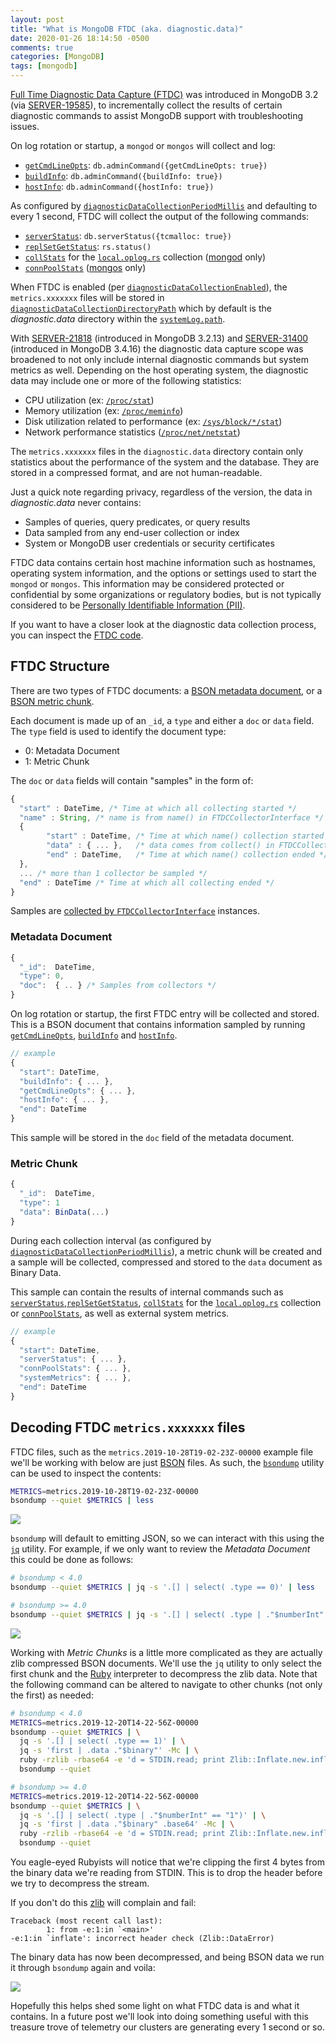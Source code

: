 ```yaml
---
layout: post
title: "What is MongoDB FTDC (aka. diagnostic.data)"
date: 2020-01-26 18:14:50 -0500
comments: true
categories: [MongoDB]
tags: [mongodb]
---
```


[Full Time Diagnostic Data Capture (FTDC)](https://docs.mongodb.com/manual/administration/analyzing-mongodb-performance/#full-time-diagnostic-data-capture) was introduced in MongoDB 3.2 (via [SERVER-19585](https://jira.mongodb.org/browse/SERVER-19585)), to incrementally collect the results of certain diagnostic commands to assist MongoDB support with troubleshooting issues.

On log rotation or startup, a `mongod` or `mongos` will collect and log:

- [`getCmdLineOpts`](https://docs.mongodb.com/manual/reference/command/getCmdLineOpts/): `db.adminCommand({getCmdLineOpts: true})`
- [`buildInfo`](https://docs.mongodb.com/manual/reference/command/buildInfo/): `db.adminCommand({buildInfo: true})`
- [`hostInfo`](https://docs.mongodb.com/manual/reference/command/hostInfo/): `db.adminCommand({hostInfo: true})`

As configured by [`diagnosticDataCollectionPeriodMillis`](https://docs.mongodb.com/manual/reference/parameters/index.html#param.diagnosticDataCollectionPeriodMillis) and defaulting to every 1 second, FTDC will collect the output of the following commands:

- [`serverStatus`](https://docs.mongodb.com/manual/reference/command/serverStatus/): `db.serverStatus({tcmalloc: true})`
- [`replSetGetStatus`](https://docs.mongodb.com/manual/reference/command/replSetGetStatus/): `rs.status()`
- [`collStats`](https://docs.mongodb.com/manual/reference/command/collStats/) for the [`local.oplog.rs`](https://docs.mongodb.com/manual/reference/local-database/#local.oplog.rs) collection ([mongod](https://docs.mongodb.com/manual/reference/program/mongod/#bin.mongod) only)
- [`connPoolStats`](https://docs.mongodb.com/manual/reference/command/connPoolStats/#dbcmd.connPoolStats) ([mongos](https://docs.mongodb.com/manual/reference/program/mongos/#bin.mongos) only)

When FTDC is enabled (per [`diagnosticDataCollectionEnabled`](https://docs.mongodb.com/manual/reference/parameters/index.html#param.diagnosticDataCollectionEnabled)), the `metrics.xxxxxxx` files will be stored in [`diagnosticDataCollectionDirectoryPath`](https://docs.mongodb.com/manual/reference/parameters/index.html#param.diagnosticDataCollectionDirectoryPath) which by default is the _diagnostic.data_ directory within the [`systemLog.path`](https://docs.mongodb.com/manual/reference/configuration-options/#systemLog.path).

With [SERVER-21818](https://jira.mongodb.org/browse/SERVER-21818) (introduced in MongoDB 3.2.13) and [SERVER-31400](https://jira.mongodb.org/browse/SERVER-31400) (introduced in MongoDB 3.4.16) the diagnostic data capture scope was broadened to not only include internal diagnostic commands but system metrics as well. Depending on the host operating system, the diagnostic data may include one or more of the following statistics:

- CPU utilization (ex: [`/proc/stat`](http://www.linuxhowtos.org/System/procstat.htm))
- Memory utilization (ex: [`/proc/meminfo`](https://www.thegeekdiary.com/understanding-proc-meminfo-file-analyzing-memory-utilization-in-linux/))
- Disk utilization related to performance (ex: [`/sys/block/*/stat`](https://www.kernel.org/doc/Documentation/block/stat.txt))
- Network performance statistics ([`/proc/net/netstat`](https://unix.stackexchange.com/questions/435579/is-there-documentation-for-proc-net-netstat-and-proc-net-snmp))

The `metrics.xxxxxxx` files in the `diagnostic.data` directory contain only statistics about the performance of the system and the database. They are stored in a compressed format, and are not human-readable.

Just a quick note regarding privacy, regardless of the version, the data in _diagnostic.data_ never contains:

- Samples of queries, query predicates, or query results
- Data sampled from any end-user collection or index
- System or MongoDB user credentials or security certificates

FTDC data contains certain host machine information such as hostnames, operating system information, and the options or settings used to start the `mongod` or `mongos`. This information may be considered protected or confidential by some organizations or regulatory bodies, but is not typically considered to be [Personally Identifiable Information (PII)](https://en.wikipedia.org/wiki/Personal_data).

If you want to have a closer look at the diagnostic data collection process, you can inspect the [FTDC code](https://github.com/mongodb/mongo/tree/master/src/mongo/db/ftdc).

## FTDC Structure

<!-- MORE -->

There are two types of FTDC documents: a [BSON metadata document](https://github.com/mongodb/mongo/blob/r4.2.3/src/mongo/db/ftdc/util.h#L136), or a [BSON metric chunk](https://github.com/mongodb/mongo/blob/r4.2.3/src/mongo/db/ftdc/util.h#L150).

Each document is made up of an `_id`, a `type` and either a `doc` or `data` field. The `type` field is used to identify the document type:

- 0: Metadata Document
- 1: Metric Chunk

The `doc` or `data` fields will contain "samples" in the form of:

```javascript
{
  "start" : DateTime, /* Time at which all collecting started */
  "name" : String, /* name is from name() in FTDCCollectorInterface */
  {
        "start" : DateTime, /* Time at which name() collection started */
        "data" : { ... },   /* data comes from collect() in FTDCCollectorInterface */
        "end" : DateTime,   /* Time at which name() collection ended */
  },
  ... /* more than 1 collector be sampled */
  "end" : DateTime /* Time at which all collecting ended */
}
```

Samples are [collected by `FTDCCollectorInterface`](https://github.com/mongodb/mongo/blob/r4.2.3/src/mongo/db/ftdc/collector.h#L110) instances.

### Metadata Document

```javascript
{
  "_id":  DateTime,
  "type": 0,
  "doc":  { .. } /* Samples from collectors */
}
```

On log rotation or startup, the first FTDC entry will be collected and stored. This is a BSON document that contains information sampled by running [`getCmdLineOpts`](https://docs.mongodb.com/manual/reference/command/getCmdLineOpts/), [`buildInfo`](https://docs.mongodb.com/manual/reference/command/buildInfo/) and [`hostInfo`](https://docs.mongodb.com/manual/reference/command/hostInfo/).

```javascript
// example
{
  "start": DateTime,
  "buildInfo": { ... },
  "getCmdLineOpts": { ... },
  "hostInfo": { ... },
  "end": DateTime
}
```

This sample will be stored in the `doc` field of the metadata document.

### Metric Chunk

```javascript
{
  "_id":  DateTime,
  "type": 1
  "data": BinData(...)
}
```

During each collection interval (as configured by [`diagnosticDataCollectionPeriodMillis`](https://docs.mongodb.com/manual/reference/parameters/index.html#param.diagnosticDataCollectionPeriodMillis)), a metric chunk will be created and a sample will be collected, compressed and stored to the `data` document as Binary Data.

This sample can contain the results of internal commands such as [`serverStatus`](https://docs.mongodb.com/manual/reference/command/serverStatus/),[`replSetGetStatus`](https://docs.mongodb.com/manual/reference/command/replSetGetStatus/), [`collStats`](https://docs.mongodb.com/manual/reference/command/collStats/) for the [`local.oplog.rs`](https://docs.mongodb.com/manual/reference/local-database/#local.oplog.rs) collection or [`connPoolStats`](https://docs.mongodb.com/manual/reference/command/connPoolStats/#dbcmd.connPoolStats), as well as external system metrics.

```javascript
// example
{
  "start": DateTime,
  "serverStatus": { ... },
  "connPoolStats": { ... },
  "systemMetrics": { ... },
  "end": DateTime
}
```

## Decoding FTDC `metrics.xxxxxxx` files

FTDC files, such as the `metrics.2019-10-28T19-02-23Z-00000` example file we'll be working with below are just [BSON](http://bsonspec.org/) files. As such, the [`bsondump`](https://docs.mongodb.com/manual/reference/program/bsondump/) utility can be used to inspect the contents:

```bash
METRICS=metrics.2019-10-28T19-02-23Z-00000
bsondump --quiet $METRICS | less
```

![](/images/ftdc-001.png)

`bsondump` will default to emitting JSON, so we can interact with this using the [`jq`]() utility. For example, if we only want to review the _Metadata Document_ this could be done as follows:

```bash
# bsondump < 4.0
bsondump --quiet $METRICS | jq -s '.[] | select( .type == 0)' | less

# bsondump >= 4.0
bsondump --quiet $METRICS | jq -s '.[] | select( .type | ."$numberInt" == "0")' | less
```

![](/images/ftdc-002.png)

Working with _Metric Chunks_ is a little more complicated as they are actually zlib compressed BSON documents. We'll use the `jq` utility to only select the first chunk and the [Ruby](https://www.ruby-lang.org/en/) interpreter to decompress the zlib data. Note that the following command can be altered to navigate to other chunks (not only the first) as needed:

```bash
# bsondump < 4.0
METRICS=metrics.2019-12-20T14-22-56Z-00000
bsondump --quiet $METRICS | \
  jq -s '.[] | select( .type == 1)' | \
  jq -s 'first | .data ."$binary"' -Mc | \
  ruby -rzlib -rbase64 -e 'd = STDIN.read; print Zlib::Inflate.new.inflate(Base64.decode64(d)[4..-1])' | \
  bsondump --quiet

# bsondump >= 4.0
METRICS=metrics.2019-12-20T14-22-56Z-00000
bsondump --quiet $METRICS | \
  jq -s '.[] | select( .type | ."$numberInt" == "1")' | \
  jq -s 'first | .data ."$binary" .base64' -Mc | \
  ruby -rzlib -rbase64 -e 'd = STDIN.read; print Zlib::Inflate.new.inflate(Base64.decode64(d)[4..-1])' | \
  bsondump --quiet
```

You eagle-eyed Rubyists will notice that we're clipping the first 4 bytes from the binary data we're reading from STDIN. This is to drop the header before we try to decompress the stream.

If you don't do this [zlib](https://www.zlib.net/) will complain and fail:

```
Traceback (most recent call last):
        1: from -e:1:in `<main>'
-e:1:in `inflate': incorrect header check (Zlib::DataError)
```

The binary data has now been decompressed, and being BSON data we run it through `bsondump` again and voila:

![](/images/ftdc-003.png)

Hopefully this helps shed some light on what FTDC data is and what it contains. In a future post we'll look into doing something useful with this treasure trove of telemetry our clusters are generating every 1 second or so.